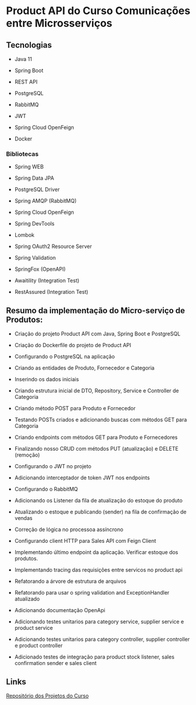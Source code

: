# Product API do Curso Comunicações entre Microsserviços

## Tecnologias 

- Java 11

- Spring Boot

- REST API

- PostgreSQL

- RabbitMQ

- JWT

- Spring Cloud OpenFeign

- Docker

### Bibliotecas

- Spring WEB

- Spring Data JPA

- PostgreSQL Driver

- Spring AMQP (RabbitMQ)

- Spring Cloud OpenFeign

- Spring DevTools

- Lombok

- Spring OAuth2 Resource Server

- Spring Validation

- SpringFox (OpenAPI)

- Awaitility (Integration Test)

- RestAssured (Integration Test)

## Resumo da implementação do Micro-serviço de Produtos:

- Criação do projeto Product API com Java, Spring Boot e PostgreSQL

- Criação do Dockerfile do projeto de Product API

- Configurando o PostgreSQL na aplicação

- Criando as entidades de Produto, Fornecedor e Categoria

- Inserindo os dados iniciais

- Criando estrutura inicial de DTO, Repository, Service e Controller de Categoria

- Criando método POST para Produto e Fornecedor

- Testando POSTs criados e adicionando buscas com métodos GET para Categoria

- Criando endpoints com métodos GET para Produto e Fornecedores

- Finalizando nosso CRUD com métodos PUT (atualização) e DELETE (remoção)

- Configurando o JWT no projeto

- Adicionando interceptador de token JWT nos endpoints

- Configurando o RabbitMQ

- Adicionando os Listener da fila de atualização do estoque do produto

- Atualizando o estoque e publicando (sender) na fila de confirmação de vendas

- Correção de lógica no processoa assíncrono

- Configurando client HTTP para Sales API com Feign Client

- Implementando último endpoint da aplicação. Verificar estoque dos produtos.

- Implementando tracing das requisições entre servicos no product api

- Refatorando a árvore de estrutura de arquivos

- Refatorando para usar o spring validation and ExceptionHandler atualizado

- Adicionando documentação OpenApi

- Adicionando testes unitarios para category service, supplier service e product service

- Adicionando testes unitarios para category controller, supplier controller e product controller

- Adicionado testes de integração para product stock listener, sales confirmation sender e sales client

## Links

[Repositório dos Projetos do Curso](https://github.com/rodolfoHOk/udemy.comunicacao-microsservicos)
